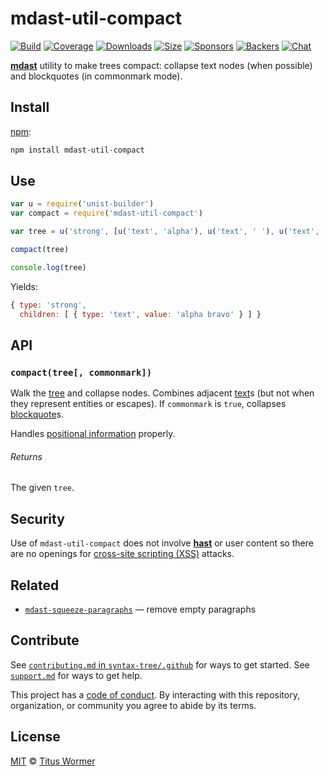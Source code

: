 # mdast-util-compact

[![Build][build-badge]][build]
[![Coverage][coverage-badge]][coverage]
[![Downloads][downloads-badge]][downloads]
[![Size][size-badge]][size]
[![Sponsors][sponsors-badge]][collective]
[![Backers][backers-badge]][collective]
[![Chat][chat-badge]][chat]

[**mdast**][mdast] utility to make trees compact: collapse text nodes (when
possible) and blockquotes (in commonmark mode).

## Install

[npm][]:

```sh
npm install mdast-util-compact
```

## Use

```js
var u = require('unist-builder')
var compact = require('mdast-util-compact')

var tree = u('strong', [u('text', 'alpha'), u('text', ' '), u('text', 'bravo')])

compact(tree)

console.log(tree)
```

Yields:

```js
{ type: 'strong',
  children: [ { type: 'text', value: 'alpha bravo' } ] }
```

## API

### `compact(tree[, commonmark])`

Walk the [tree][] and collapse nodes.
Combines adjacent [text][]s (but not when they represent entities or escapes).
If `commonmark` is `true`, collapses [blockquote][]s.

Handles [positional information][position-information] properly.

###### Returns

The given `tree`.

## Security

Use of `mdast-util-compact` does not involve [**hast**][hast] or user content
so there are no openings for [cross-site scripting (XSS)][xss] attacks.

## Related

*   [`mdast-squeeze-paragraphs`](https://github.com/syntax-tree/mdast-squeeze-paragraphs)
    — remove empty paragraphs

## Contribute

See [`contributing.md` in `syntax-tree/.github`][contributing] for ways to get
started.
See [`support.md`][support] for ways to get help.

This project has a [code of conduct][coc].
By interacting with this repository, organization, or community you agree to
abide by its terms.

## License

[MIT][license] © [Titus Wormer][author]

<!-- Definitions -->

[build-badge]: https://img.shields.io/travis/syntax-tree/mdast-util-compact.svg

[build]: https://travis-ci.org/syntax-tree/mdast-util-compact

[coverage-badge]: https://img.shields.io/codecov/c/github/syntax-tree/mdast-util-compact.svg

[coverage]: https://codecov.io/github/syntax-tree/mdast-util-compact

[downloads-badge]: https://img.shields.io/npm/dm/mdast-util-compact.svg

[downloads]: https://www.npmjs.com/package/mdast-util-compact

[size-badge]: https://img.shields.io/bundlephobia/minzip/mdast-util-compact.svg

[size]: https://bundlephobia.com/result?p=mdast-util-compact

[sponsors-badge]: https://opencollective.com/unified/sponsors/badge.svg

[backers-badge]: https://opencollective.com/unified/backers/badge.svg

[collective]: https://opencollective.com/unified

[chat-badge]: https://img.shields.io/badge/chat-spectrum-7b16ff.svg

[chat]: https://spectrum.chat/unified/syntax-tree

[npm]: https://docs.npmjs.com/cli/install

[license]: license

[author]: https://wooorm.com

[contributing]: https://github.com/syntax-tree/.github/blob/HEAD/contributing.md

[support]: https://github.com/syntax-tree/.github/blob/HEAD/support.md

[coc]: https://github.com/syntax-tree/.github/blob/HEAD/code-of-conduct.md

[mdast]: https://github.com/syntax-tree/mdast

[tree]: https://github.com/syntax-tree/unist#tree

[position-information]: https://github.com/syntax-tree/unist#positional-information

[text]: https://github.com/syntax-tree/mdast#text

[blockquote]: https://github.com/syntax-tree/mdast#blockquote

[xss]: https://en.wikipedia.org/wiki/Cross-site_scripting

[hast]: https://github.com/syntax-tree/hast
